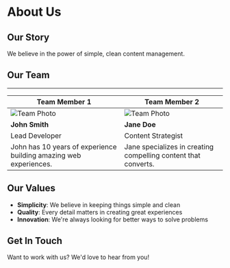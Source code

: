# About Us

## Our Story

We believe in the power of simple, clean content management.

## Our Team

---

| Team Member 1 | Team Member 2 |
|---------------|---------------|
| ![Team Photo](https://via.placeholder.com/300x300/4a90e2/ffffff?text=John) | ![Team Photo](https://via.placeholder.com/300x300/7ed321/ffffff?text=Jane) |
| **John Smith** | **Jane Doe** |
| Lead Developer | Content Strategist |
| John has 10 years of experience building amazing web experiences. | Jane specializes in creating compelling content that converts. |

## Our Values

- **Simplicity**: We believe in keeping things simple and clean
- **Quality**: Every detail matters in creating great experiences  
- **Innovation**: We're always looking for better ways to solve problems

## Get In Touch

Want to work with us? We'd love to hear from you!
